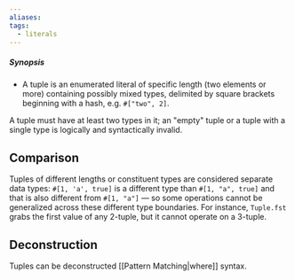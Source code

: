 ```yaml
---
aliases: 
tags:
  - literals
---
```

##### Synopsis
- A tuple is an enumerated literal of specific length (two elements or more) containing possibly mixed types, delimited by square brackets beginning with a hash, e.g. `#["two", 2]`.

A tuple must have at least two types in it; an "empty" tuple or a tuple with a single type is logically and syntactically invalid.

## Comparison

Tuples of different lengths or constituent types are considered separate data types: `#[1, 'a', true]` is a different type than `#[1, "a", true]` and that is also different from `#[1, "a"]` — so some operations cannot be generalized across these different type boundaries. For instance, `Tuple.fst` grabs the first value of any 2-tuple, but it cannot operate on a 3-tuple.

## Deconstruction

Tuples can be deconstructed [[Pattern Matching|where]] syntax.